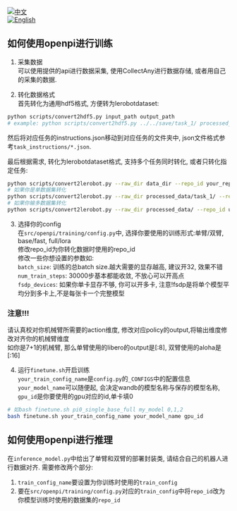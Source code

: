 [![中文](https://img.shields.io/badge/中文-简体-blue)](./README.md)  
[![English](https://img.shields.io/badge/English-English-green)](./README_EN.md)

## 如何使用openpi进行训练
1. 采集数据  
可以使用提供的api进行数据采集, 使用CollectAny进行数据存储, 或者用自己的采集的数据.  

2. 转化数据格式  
首先转化为通用hdf5格式, 方便转为lerobotdataset:
``` bash
python scripts/convert2hdf5.py input_path output_path
# example: python scripts/convert2hdf5.py ../../save/task_1/ processed_data/task_1/
```
然后将对应任务的instructions.json移动到对应任务的文件夹中, json文件格式参考`task_instructions/*.json`.

最后根据需求, 转化为lerobotdataset格式, 支持多个任务同时转化, 或者只转化指定任务:
``` bash
python scripts/convert2lerobot.py --raw_dir data_dir --repo_id your_repo_id # --is_multi
# 如果你是单数据集转化
python scripts/convert2lerobot.py --raw_dir processed_data/task_1/ --repo_id my_task_1
# 如果你输多数据集转化 
python scripts/convert2lerobot.py --raw_dir processed_data/ --repo_id union_task --is_multi
```

3. 选择你的config  
在`src/openpi/training/config.py`中, 选择你要使用的训练形式:单臂/双臂, base/fast, full/lora  
修改repo_id为你转化数据时使用的repo_id  
修改一些你想设置的参数如:  
`batch_size`: 训练的总batch size.越大需要的显存越高, 建议开32, 效果不错  
`num_train_steps`: 30000步基本都能收敛, 不放心可以开高点  
`fsdp_devices`: 如果你单卡显存不够, 你可以开多卡, 注意!fsdp是将单个模型平均分到多卡上,不是每张卡一个完整模型  

### 注意!!!  
请认真校对你机械臂所需要的action维度, 修改对应policy的output,将输出维度修改对齐你的机械臂维度  
如你是7+1的机械臂, 那么单臂使用的libero的output是[:8], 双臂使用的aloha是[:16]  

4. 运行`finetune.sh`开启训练  
`your_train_config_name`是`config.py`的`_CONFIGS`中的配置信息   
`your_model_name`可以随便起, 会决定wandb的模型名称与保存的模型名称,  
`gpu_id`是你要使用的gpu对应的id,单卡填0  
```bash
# 如bash finetune.sh pi0_single_base_full my_model 0,1,2
bash finetune.sh your_train_config_name your_model_name gpu_id
```

## 如何使用openpi进行推理  
在`inference_model.py`中给出了单臂和双臂的部署封装类, 请结合自己的机器人进行数据对齐. 需要修改两个部分:
1. `train_config_name`要设置为你训练时使用的`train_config`
2. 要在`src/openpi/training/config.py`对应的`train_config`中将`repo_id`改为你模型训练时使用的数据集的`repo_id`
